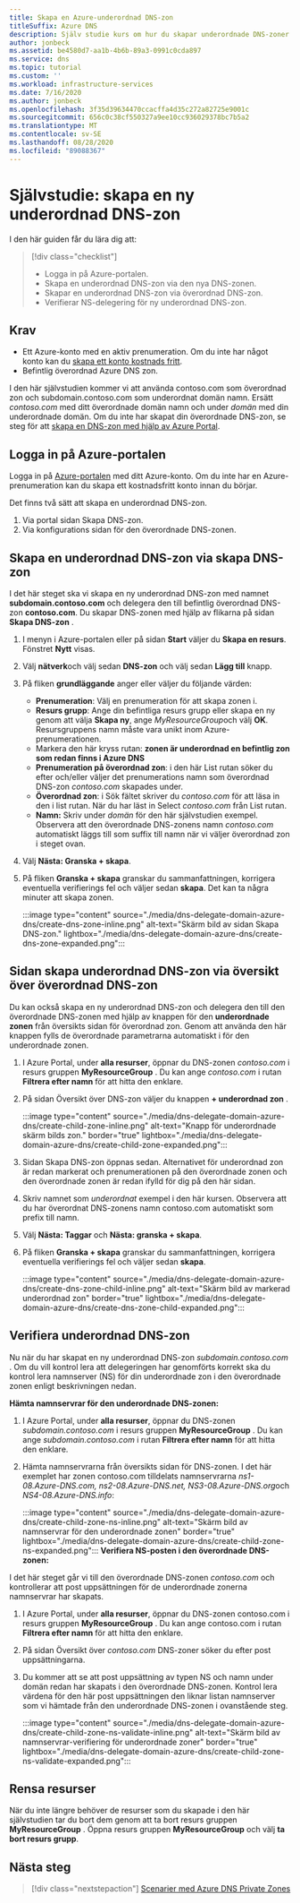 ```yaml
---
title: Skapa en Azure-underordnad DNS-zon
titleSuffix: Azure DNS
description: Själv studie kurs om hur du skapar underordnade DNS-zoner i Azure Portal.
author: jonbeck
ms.assetid: be4580d7-aa1b-4b6b-89a3-0991c0cda897
ms.service: dns
ms.topic: tutorial
ms.custom: ''
ms.workload: infrastructure-services
ms.date: 7/16/2020
ms.author: jonbeck
ms.openlocfilehash: 3f35d39634470ccacffa4d35c272a82725e9001c
ms.sourcegitcommit: 656c0c38cf550327a9ee10cc936029378bc7b5a2
ms.translationtype: MT
ms.contentlocale: sv-SE
ms.lasthandoff: 08/28/2020
ms.locfileid: "89088367"
---
```

# <a name="tutorial-creating-a-new-child-dns-zone"></a>Självstudie: skapa en ny underordnad DNS-zon

I den här guiden får du lära dig att: 

> [!div class="checklist"]
> * Logga in på Azure-portalen.
> * Skapa en underordnad DNS-zon via den nya DNS-zonen.
> * Skapar en underordnad DNS-zon via överordnad DNS-zon.
> * Verifierar NS-delegering för ny underordnad DNS-zon.



## <a name="prerequisites"></a>Krav

* Ett Azure-konto med en aktiv prenumeration.  Om du inte har något konto kan du [skapa ett konto kostnads fritt](https://azure.microsoft.com/free/?WT.mc_id=A261C142F).
* Befintlig överordnad Azure DNS zon.  

I den här självstudien kommer vi att använda contoso.com som överordnad zon och subdomain.contoso.com som underordnat domän namn.  Ersätt *contoso.com* med ditt överordnade domän namn och under *domän* med din underordnade domän.  Om du inte har skapat din överordnade DNS-zon, se steg för att [skapa en DNS-zon med hjälp av Azure Portal](https://docs.microsoft.com/azure/dns/dns-getstarted-portal#create-a-dns-zone). 


## <a name="sign-in-to-azure-portal"></a>Logga in på Azure-portalen

Logga in på [Azure-portalen](https://portal.azure.com/) med ditt Azure-konto.
Om du inte har en Azure-prenumeration kan du skapa ett kostnadsfritt konto  innan du börjar.

Det finns två sätt att skapa en underordnad DNS-zon.
1.  Via portal sidan Skapa DNS-zon.
1.  Via konfigurations sidan för den överordnade DNS-zonen.


## <a name="create-child-dns-zone-via-create-dns-zone"></a>Skapa en underordnad DNS-zon via skapa DNS-zon

I det här steget ska vi skapa en ny underordnad DNS-zon med namnet **subdomain.contoso.com** och delegera den till befintlig överordnad DNS-zon **contoso.com**. Du skapar DNS-zonen med hjälp av flikarna på sidan **Skapa DNS-zon** .
1.  I menyn i Azure-portalen eller på sidan **Start** väljer du **Skapa en resurs**. Fönstret **Nytt** visas.
1.  Välj **nätverk**och välj sedan **DNS-zon** och välj sedan **Lägg till** knapp.

1.  På fliken **grundläggande** anger eller väljer du följande värden:
    * **Prenumeration**: Välj en prenumeration för att skapa zonen i.
    * **Resurs grupp**: Ange din befintliga resurs grupp eller skapa en ny genom att välja **Skapa ny**, ange *MyResourceGroup*och välj **OK**. Resursgruppens namn måste vara unikt inom Azure-prenumerationen.
    * Markera den här kryss rutan: **zonen är underordnad en befintlig zon som redan finns i Azure DNS**
    * **Prenumeration på överordnad zon**: i den här List rutan söker du efter och/eller väljer det prenumerations namn som överordnad DNS-zon *contoso.com* skapades under.
    * **Överordnad zon**: i Sök fältet skriver du *contoso.com* för att läsa in den i list rutan. När du har läst in Select *contoso.com* från List rutan.
    * **Namn:** Skriv under *domän* för den här självstudien exempel. Observera att den överordnade DNS-zonens namn *contoso.com* automatiskt läggs till som suffix till namn när vi väljer överordnad zon i steget ovan.

1. Välj **Nästa: Granska + skapa**.
1. På fliken **Granska + skapa** granskar du sammanfattningen, korrigera eventuella verifierings fel och väljer sedan **skapa**.
Det kan ta några minuter att skapa zonen.

 
    :::image type="content" source="./media/dns-delegate-domain-azure-dns/create-dns-zone-inline.png" alt-text="Skärm bild av sidan Skapa DNS-zon." lightbox="./media/dns-delegate-domain-azure-dns/create-dns-zone-expanded.png":::

## <a name="create-child-dns-zone-via-parent-dns-zone-overview-page"></a>Sidan skapa underordnad DNS-zon via översikt över överordnad DNS-zon
Du kan också skapa en ny underordnad DNS-zon och delegera den till den överordnade DNS-zonen med hjälp av knappen för den **underordnade zonen** från översikts sidan för överordnad zon. Genom att använda den här knappen fylls de överordnade parametrarna automatiskt i för den underordnade zonen. 

1.  I Azure Portal, under **alla resurser**, öppnar du DNS-zonen *contoso.com* i resurs gruppen **MyResourceGroup** . Du kan ange *contoso.com* i rutan **Filtrera efter namn** för att hitta den enklare.
1.  På sidan Översikt över DNS-zon väljer du knappen **+ underordnad zon** .

      :::image type="content" source="./media/dns-delegate-domain-azure-dns/create-child-zone-inline.png" alt-text="Knapp för underordnade skärm bilds zon." border="true" lightbox="./media/dns-delegate-domain-azure-dns/create-child-zone-expanded.png":::

1.  Sidan Skapa DNS-zon öppnas sedan. Alternativet för underordnad zon är redan markerat och prenumerationen på den överordnade zonen och den överordnade zonen är redan ifylld för dig på den här sidan.
1.  Skriv namnet som *underordnat* exempel i den här kursen. Observera att du har överordnat DNS-zonens namn contoso.com automatiskt som prefix till namn.
1.  Välj **Nästa: Taggar** och **Nästa: granska + skapa**.
1.  På fliken **Granska + skapa** granskar du sammanfattningen, korrigera eventuella verifierings fel och väljer sedan **skapa**.

    :::image type="content" source="./media/dns-delegate-domain-azure-dns/create-dns-zone-child-inline.png" alt-text="Skärm bild av markerad underordnad zon" border="true"  lightbox="./media/dns-delegate-domain-azure-dns/create-dns-zone-child-expanded.png":::
## <a name="verify-child-dns-zone"></a>Verifiera underordnad DNS-zon
Nu när du har skapat en ny underordnad DNS-zon *subdomain.contoso.com* . Om du vill kontrol lera att delegeringen har genomförts korrekt ska du kontrol lera namnserver (NS) för din underordnade zon i den överordnade zonen enligt beskrivningen nedan.  

**Hämta namnservrar för den underordnade DNS-zonen:**

1.  I Azure Portal, under **alla resurser**, öppnar du DNS-zonen *subdomain.contoso.com* i resurs gruppen **MyResourceGroup** . Du kan ange *subdomain.contoso.com* i rutan **Filtrera efter namn** för att hitta den enklare.
1.  Hämta namnservrarna från översikts sidan för DNS-zonen. I det här exemplet har zonen contoso.com tilldelats namnservrarna *ns1-08.Azure-DNS.com, ns2-08.Azure-DNS.net, NS3-08.Azure-DNS.org*och *NS4-08.Azure-DNS.info*:

      :::image type="content" source="./media/dns-delegate-domain-azure-dns/create-child-zone-ns-inline.png" alt-text="Skärm bild av namnservrar för den underordnade zonen" border="true" lightbox="./media/dns-delegate-domain-azure-dns/create-child-zone-ns-expanded.png":::
**Verifiera NS-posten i den överordnade DNS-zonen:**

I det här steget går vi till den överordnade DNS-zonen *contoso.com* och kontrollerar att post uppsättningen för de underordnade zonerna namnservrar har skapats.

1. I Azure Portal, under **alla resurser**, öppnar du DNS-zonen contoso.com i resurs gruppen **MyResourceGroup** . Du kan ange contoso.com i rutan **Filtrera efter namn** för att hitta den enklare.
1.  På sidan Översikt över *contoso.com* DNS-zoner söker du efter post uppsättningarna.
1.  Du kommer att se att post uppsättning av typen NS och namn under domän redan har skapats i den överordnade DNS-zonen. Kontrol lera värdena för den här post uppsättningen den liknar listan namnserver som vi hämtade från den underordnade DNS-zonen i ovanstående steg.

     :::image type="content" source="./media/dns-delegate-domain-azure-dns/create-child-zone-ns-validate-inline.png" alt-text="Skärm bild av namnservrar-verifiering för underordnade zoner" border="true" lightbox="./media/dns-delegate-domain-azure-dns/create-child-zone-ns-validate-expanded.png":::
## <a name="clean-up-resources"></a>Rensa resurser
När du inte längre behöver de resurser som du skapade i den här självstudien tar du bort dem genom att ta bort resurs gruppen **MyResourceGroup** . Öppna resurs gruppen **MyResourceGroup** och välj **ta bort resurs grupp**.



## <a name="next-steps"></a>Nästa steg

> [!div class="nextstepaction"]
> [Scenarier med Azure DNS Private Zones](private-dns-scenarios.md)
